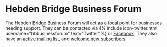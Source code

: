 # Hebden Bridge Business Forum

The Hebden Bridge Business Forum will act as a focal point for businesses
needing support. They can be contacted via {% include icon-twitter.html username="hbbusinessforum" text="Twitter"%} or [Facebook](https://www.facebook.com/hebdenbridgebusinessforum). They also have an [active mailing list][MAILARCHIVE], and [welcome new subscribers][MAILSUBSCRIBE].

[MAILARCHIVE]: http://us8.campaign-archive1.com/home/?u=bc05a1ad863c1d9cbe4f9ddfe&id=d5ca81de5a
[MAILSUBSCRIBE]: http://eepurl.com/ShS7z
